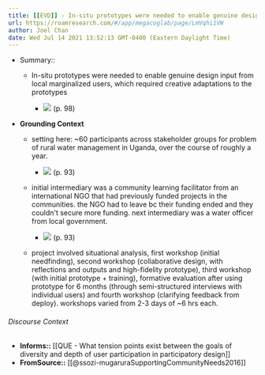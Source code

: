 ```yaml
---
title: [[EVD]] - In-situ prototypes were needed to enable genuine design input from local marginalized users, which required creative adaptations to the prototypes - [[@ssozi-mugaruraSupportingCommunityNeeds2016]]
url: https://roamresearch.com/#/app/megacoglab/page/LmVqhi1VW
author: Joel Chan
date: Wed Jul 14 2021 13:52:13 GMT-0400 (Eastern Daylight Time)
---
```


- Summary::

    - In-situ prototypes were needed to enable genuine design input from local marginalized users, which required creative adaptations to the prototypes

        - ![](https://firebasestorage.googleapis.com/v0/b/firescript-577a2.appspot.com/o/imgs%2Fapp%2Fmegacoglab%2FnQf4sZBGOJ.png?alt=media&token=cf95aa6c-be7b-4e66-9f12-07ac3d63e930) (p. 98)
- **Grounding Context**

    - setting here: ~60 participants across stakeholder groups for problem of rural water management in Uganda, over the course of roughly a year.

        - ![](https://firebasestorage.googleapis.com/v0/b/firescript-577a2.appspot.com/o/imgs%2Fapp%2Fmegacoglab%2Fo4rO6Lq2v7.png?alt=media&token=fa3428fb-2536-4616-ae28-64eb7bcab22f) (p. 93)

    - initial intermediary was a community learning facilitator from an international NGO that had previously funded projects in the communities. the NGO had to leave bc their funding ended and they couldn't secure more funding. next intermediary was a water officer from local government.

        - ![](https://firebasestorage.googleapis.com/v0/b/firescript-577a2.appspot.com/o/imgs%2Fapp%2Fmegacoglab%2FmNbghS-TsH.png?alt=media&token=d2a2af74-d6f1-4abc-bd2f-dad19790e972) (p. 93)

    - project involved situational analysis, first workshop (initial needfinding), second workshop (collaborative design, with reflections and outputs and high-fidelity prototype), third workshop (with initial prototype + training), formative evaluation after using prototype for 6 months (through semi-structured interviews with individual users) and fourth workshop (clarifying feedback from deploy). workshops varied from 2-3 days of ~6 hrs each.

###### Discourse Context

- **Informs::** [[QUE - What tension points exist between the goals of diversity and depth of user participation in participatory design]]
- **FromSource::** [[@ssozi-mugaruraSupportingCommunityNeeds2016]]
